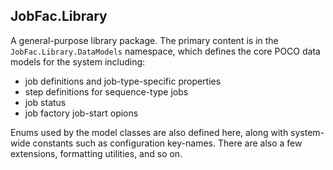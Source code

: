﻿
## JobFac.Library

A general-purpose library package. The primary content is in the `JobFac.Library.DataModels` namespace, which defines the core POCO data models for the system including:

* job definitions and job-type-specific properties
* step definitions for sequence-type jobs
* job status
* job factory job-start opions

Enums used by the model classes are also defined here, along with system-wide constants such as configuration key-names. There are also a few extensions, formatting utilities, and so on.
